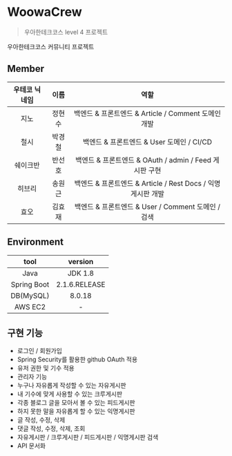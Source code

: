 # WoowaCrew

> 우아한테크코스 level 4 프로젝트

우아한테크코스 커뮤니티 프로젝트

## Member

우테코 닉네임 | 이름 | 역할 
:--: | :--: | :--:
지노 | 정현수 | 백엔드 & 프론트엔드 & Article / Comment 도메인 개발
철시 | 박경철 | 백엔드 & 프론트엔드 & User 도메인 / CI/CD
쉐이크반 | 반선호 | 백엔드 & 프론트엔드 & OAuth / admin / Feed 게시판 구현
히브리 | 송원근 | 백엔드 & 프론트엔드 & Article / Rest Docs / 익명게시판 개발
효오 | 김효재 | 백엔드 & 프론트엔드 & User / Comment 도메인 / 검색

## Environment

tool | version
:--: | :--:
Java | JDK 1.8
Spring Boot | 2.1.6.RELEASE
DB(MySQL) | 8.0.18
AWS EC2 | -

## 구현 기능

- 로그인 / 회원가입
- Spring Security를 활용한 github OAuth 적용 
- 유저 권한 및 기수 적용
- 관리자 기능
- 누구나 자유롭게 작성할 수 있는 자유게시판
- 내 기수에 맞게 사용할 수 있는 크루게시판
- 각종 블로그 글을 모아서 볼 수 있는 피드게시판
- 하지 못한 말을 자유롭게 할 수 있는 익명게시판
- 글 작성, 수정, 삭제
- 댓글 작성, 수정, 삭제, 조회
- 자유게시판 / 크루게시판 / 피드게시판 / 익명게시판 검색
- API 문서화
